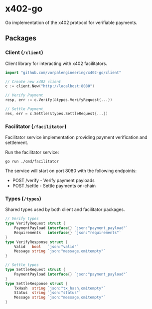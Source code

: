 # x402-go

Go implementation of the x402 protocol for verifiable payments.

## Packages

### Client (`/client`)

Client library for interacting with x402 facilitators.

```go
import "github.com/vorpalengineering/x402-go/client"

// Create new x402 client
c := client.New("http://localhost:8080")

// Verify Payment
resp, err := c.Verify(&types.VerifyRequest{...})

// Settle Payment
res, err = c.Settle(&types.SettleRequest{...})
```

### Facilitator (`/facilitator`)

Facilitator service implementation providing payment verification and settlement.

Run the facilitator service:
```
go run ./cmd/facilitator
```

The service will start on port 8080 with the following endpoints:
- POST /verify - Verify payment payloads
- POST /settle - Settle payments on-chain

### Types (`/types`)

Shared types used by both client and facilitator packages.

```go
// Verify types
type VerifyRequest struct {
	PaymentPayload interface{} `json:"payment_payload"`
	Requirements   interface{} `json:"requirements"`
}
type VerifyResponse struct {
	Valid   bool   `json:"valid"`
	Message string `json:"message,omitempty"`
}

// Settle types
type SettleRequest struct {
	PaymentPayload interface{} `json:"payment_payload"`
}
type SettleResponse struct {
	TxHash  string `json:"tx_hash,omitempty"`
	Status  string `json:"status"`
	Message string `json:"message,omitempty"`
}
```